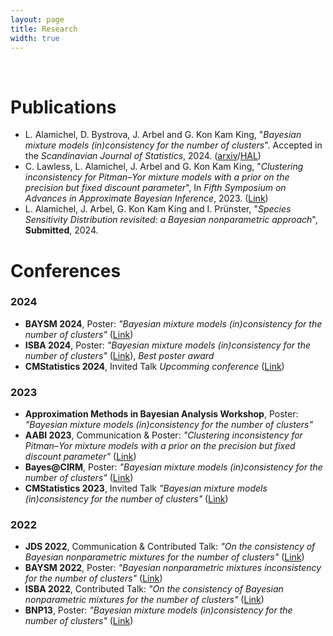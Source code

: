 ```yaml
---
layout: page
title: Research
width: true
---
```


<br> 
 
# Publications
- L. Alamichel, D. Bystrova, J. Arbel and G. Kon Kam King, "*Bayesian mixture models (in)consistency for the number of clusters*". Accepted in the *Scandinavian Journal of Statistics*, 2024. ([arxiv](https://arxiv.org/abs/2210.14201)/[HAL](https://inria.hal.science/hal-03866434)) 
- C. Lawless, L. Alamichel, J. Arbel and G. Kon Kam King, "*Clustering inconsistency for Pitman–Yor mixture models with a prior on the precision but fixed discount parameter*", In *Fifth Symposium on Advances in Approximate Bayesian Inference*, 2023. ([Link](https://openreview.net/forum?id=r9CvCsfkfPW))
- L. Alamichel, J. Arbel, G. Kon Kam King and I. Prünster, "*Species Sensitivity Distribution revisited: a Bayesian nonparametric approach*", **Submitted**, 2024.


# Conferences 
### 2024
- **BAYSM 2024**, Poster: *"Bayesian mixture models (in)consistency for the number of clusters"* ([Link](https://events.stat.uconn.edu/BAYSM2024/))
- **ISBA 2024**, Poster: *"Bayesian mixture models (in)consistency for the number of clusters"* ([Link](https://www.unive.it/web/en/2208/home)), *Best poster award*
- **CMStatistics 2024**, Invited Talk *Upcomming conference* ([Link](https://www.cmstatistics.org/CMStatistics2024/))

### 2023
- **Approximation Methods in Bayesian Analysis Workshop**, Poster: *"Bayesian mixture models (in)consistency for the number of clusters"*
- **AABI 2023**, Communication & Poster: *"Clustering inconsistency for Pitman–Yor mixture models with a prior on the precision but fixed discount parameter"* ([Link](http://approximateinference.org/))
- **Bayes@CIRM**, Poster: *"Bayesian mixture models (in)consistency for the number of clusters"* ([Link](https://bayesatcirm.github.io/2023/))
- **CMStatistics 2023**, Invited Talk *"Bayesian mixture models (in)consistency for the number of clusters"* ([Link](https://www.cmstatistics.org/CMStatistics2023/))

### 2022
- **JDS 2022**, Communication & Contributed Talk: *"On the consistency of Bayesian nonparametric mixtures for the number of clusters"* ([Link](https://jds22.sciencesconf.org/))
- **BAYSM 2022**, Poster: *"Bayesian nonparametric mixtures inconsistency for the number of clusters"* ([Link](https://events.stat.uconn.edu/BAYSM2022/))
- **ISBA 2022**, Contributed Talk: *"On the consistency of Bayesian nonparametric mixtures for the number of clusters"* ([Link](https://isbawebmaster.github.io/ISBA2022/))
- **BNP13**, Poster: *"Bayesian mixture models (in)consistency for the number of clusters"* ([Link](https://midas.mat.uc.cl/bnp13/))
  

